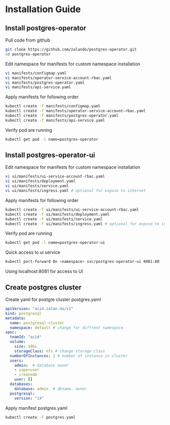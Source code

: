 # Installation Guide

## Install postgres-operator

Pull code from github

```sh
git clone https://github.com/zalando/postgres-operator.git
cd postgres-operator
```

Edit namespace for manifests for custom namespace installation

```sh
vi manifests/configmap.yaml
vi manifests/operator-service-account-rbac.yaml
vi manifests/postgres-operator.yaml
vi manifests/api-service.yaml
```

Apply manifests for following order

```sh
kubectl create -f manifests/configmap.yaml  
kubectl create -f manifests/operator-service-account-rbac.yaml  
kubectl create -f manifests/postgres-operator.yaml  
kubectl create -f manifests/api-service.yaml  
```

Verify pod are running

```sh
kubectl get pod -l name=postgres-operator
```

## Install postgres-operator-ui

Edit namespace for manifests for custom namespace installation

```sh
vi ui/manifests/ui-service-account-rbac.yaml
vi ui/manifests/deployment.yaml
vi ui/manifests/service.yaml
vi ui/manifests/ingress.yaml # optional for expose to internet
```

Apply manifests for following order

```sh
kubectl create -f ui/manifests/ui-service-account-rbac.yaml
kubectl create -f ui/manifests/deployment.yaml
kubectl create -f ui/manifests/service.yaml
kubectl create -f ui/manifests/ingress.yaml # optional for expose to internet
```

Verify pod are running

```sh
kubectl get pod -l name=postgres-operator-ui
```

Quick access to ui service

```sh
kubectl port-forward 0n <namespace> svc/postgres-operator-ui 8081:80 
```

Using localhost:8081 for access to UI

## Create postgres cluster

Create yaml for postgre cluster postgres.yaml

```yaml
apiVersion: "acid.zalan.do/v1"
kind: postgresql
metadata:
  name: postgresql-cluster
  namespace: default # change for diffrent namespace
spec:
  teamId: "acid"
  volume:
    size: 10Gi
    storageClass: nfs # change storage class
  numberOfInstances: 2 # number of instance in cluster
  users:
    admin:  # database owner
    - superuser
    - createdb
    user: []  
  databases:
    database: admin  # dbname: owner
  postgresql:
    version: "14"
```

Apply manifest postgres.yaml

```sh
kubectl create -f postgres.yaml
```